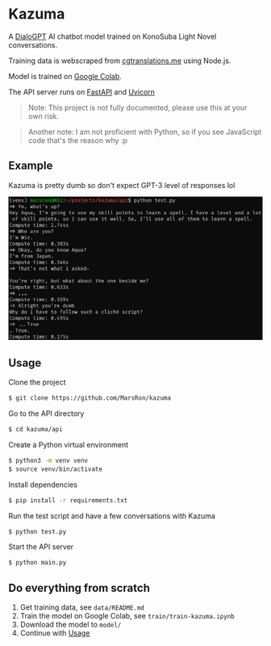 # Kazuma

A [DialoGPT](https://github.com/microsoft/DialoGPT) AI chatbot model trained on KonoSuba Light Novel conversations.

Training data is webscraped from [cgtranslations.me](https://cgtranslations.me/konosuba) using Node.js.

Model is trained on [Google Colab](https://colab.research.google.com).

The API server runs on [FastAPI](https://fastapi.tiangolo.com) and [Uvicorn](https://uvicorn.org)

> Note: This project is not fully documented, please use this at your own risk.

> Another note: I am not proficient with Python, so if you see JavaScript code that's the reason why :p

## Example

Kazuma is pretty dumb so don't expect GPT-3 level of responses lol

![Example converstation with Kazuma](screenshots/example1.png)

## Usage

Clone the project

```bash
$ git clone https://github.com/MarsRon/kazuma
```

Go to the API directory

```bash
$ cd kazuma/api
```

Create a Python virtual environment

```bash
$ python3 -m venv venv
$ source venv/bin/activate
```

Install dependencies

```bash
$ pip install -r requirements.txt
```

Run the test script and have a few conversations with Kazuma

```bash
$ python test.py
```

Start the API server

```bash
$ python main.py
```

## Do everything from scratch

1. Get training data, see `data/README.md`
2. Train the model on Google Colab, see `train/train-kazuma.ipynb`
3. Download the model to `model/`
4. Continue with [Usage](#usage)
